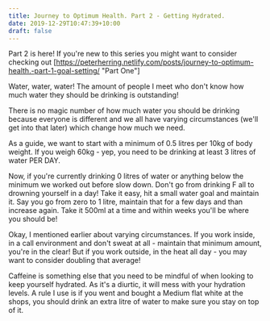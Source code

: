 ```yaml
---
title: Journey to Optimum Health. Part 2 - Getting Hydrated. 
date: 2019-12-29T10:47:39+10:00
draft: false
---
```


Part 2 is here! If you're new to this series you might want to consider checking out [https://peterherring.netlify.com/posts/journey-to-optimum-health.-part-1-goal-setting/ "Part One"]

Water, water, water! The amount of people I meet who don't know how much water they should be drinking is outstanding! 

There is no magic number of how much water you should be drinking because everyone is different and we all have varying circumstances (we'll get into that later) which change how much we need. 

As a guide, we want to start with a minimum of 0.5 litres per 10kg of body weight. If you weigh 60kg - yep, you need to be drinking at least 3 litres of water PER DAY. 

Now, if you're currently drinking 0 litres of water or anything below the minimum we worked out before slow down. Don't go from drinking F all to drowning yourself in a day! Take it easy, hit a small water goal and maintain it. Say you go from zero to 1 litre, maintain that for a few days and than increase again. Take it 500ml at a time and within weeks you'll be where you should be!



Okay, I mentioned earlier about varying circumstances. If you work inside, in a call environment and don't sweat at all - maintain that minimum amount, you're in the clear! But if you work outside, in the heat all day - you may want to consider doubling that average!

Caffeine is something else that you need to be mindful of when looking to keep yourself hydrated. As it's a diurtic, it will mess with your hydration levels. A rule I use is if you went and bought a Medium flat white at the shops, you should drink an extra litre of water to make sure you stay on top of it. 



